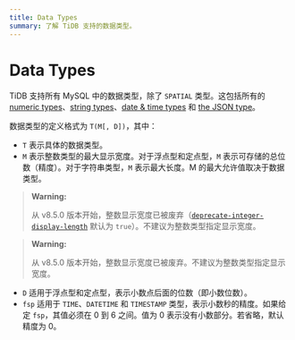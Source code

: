 ```yaml
---
title: Data Types
summary: 了解 TiDB 支持的数据类型。
---
```


# Data Types

TiDB 支持所有 MySQL 中的数据类型，除了 `SPATIAL` 类型。这包括所有的 [numeric types](/data-type-numeric.md)、[string types](/data-type-string.md)、[date & time types](/data-type-date-and-time.md) 和 [the JSON type](/data-type-json.md)。

数据类型的定义格式为 `T(M[, D])`，其中：

- `T` 表示具体的数据类型。
- `M` 表示整数类型的最大显示宽度。对于浮点型和定点型，`M` 表示可存储的总位数（精度）。对于字符串类型，`M` 表示最大长度。M 的最大允许值取决于数据类型。

<CustomContent platform="tidb">

> **Warning:**
>
> 从 v8.5.0 版本开始，整数显示宽度已被废弃（[`deprecate-integer-display-length`](/tidb-configuration-file.md#deprecate-integer-display-length) 默认为 `true`）。不建议为整数类型指定显示宽度。

</CustomContent>

<CustomContent platform="tidb-cloud">

> **Warning:**
>
> 从 v8.5.0 版本开始，整数显示宽度已被废弃。不建议为整数类型指定显示宽度。

</CustomContent>

- `D` 适用于浮点型和定点型，表示小数点后面的位数（即小数位数）。
- `fsp` 适用于 `TIME`、`DATETIME` 和 `TIMESTAMP` 类型，表示小数秒的精度。如果给定 `fsp`，其值必须在 0 到 6 之间。值为 0 表示没有小数部分。若省略，默认精度为 0。
